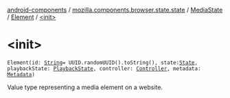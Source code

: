 [android-components](../../../index.md) / [mozilla.components.browser.state.state](../../index.md) / [MediaState](../index.md) / [Element](index.md) / [&lt;init&gt;](./-init-.md)

# &lt;init&gt;

`Element(id: `[`String`](https://kotlinlang.org/api/latest/jvm/stdlib/kotlin/-string/index.html)` = UUID.randomUUID().toString(), state: `[`State`](../../../mozilla.components.concept.engine.media/-media/-state/index.md)`, playbackState: `[`PlaybackState`](../../../mozilla.components.concept.engine.media/-media/-playback-state/index.md)`, controller: `[`Controller`](../../../mozilla.components.concept.engine.media/-media/-controller/index.md)`, metadata: `[`Metadata`](../../../mozilla.components.concept.engine.media/-media/-metadata/index.md)`)`

Value type representing a media element on a website.

